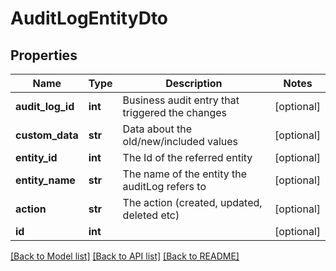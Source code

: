 # AuditLogEntityDto

## Properties
Name | Type | Description | Notes
------------ | ------------- | ------------- | -------------
**audit_log_id** | **int** | Business audit entry that triggered the changes | [optional] 
**custom_data** | **str** | Data about the old/new/included values | [optional] 
**entity_id** | **int** | The Id of the referred entity | [optional] 
**entity_name** | **str** | The name of the entity the auditLog refers to | [optional] 
**action** | **str** | The action (created, updated, deleted etc) | [optional] 
**id** | **int** |  | [optional] 

[[Back to Model list]](../README.md#documentation-for-models) [[Back to API list]](../README.md#documentation-for-api-endpoints) [[Back to README]](../README.md)


